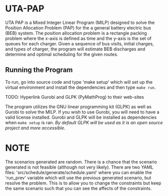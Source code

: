 # UTA-PAP
UTA PAP is a Mixed Integer Linear Program (MILP) designed to solve the Position Allocation Problem (PAP) for the a
general battery electric bus (BEB) system. The position allocation problem is a rectangle packing problem where the
x-axis is defined as time and the y-axis is the set of queues for each charger. Given a sequence of bus visits, initial
charges, and types of charger, the program will estimate BEB discharges and determine and optimal scheduling for the
given routes.

## Running the Program
To run, go into source code and type 'make setup' which will set up the virtual environment and install the dependencies
and then type `make run`.

TODO: Hyperlink Gurobi and GLPK (PyMathProg) to their web-sites

The program utilizes the GNU linear programming kit (GLPK) as well as Gurobi to solve the MILP. If you wish to use
Gurobi, you will need to have a valid license installed. Gurobi and GLPK will be installed as dependencies when `make
setup` is ran. *By default GLPK will be used as it is an open source project and more accessible*.

# NOTE
The scenarios generated are random. There is a chance that the scenario generated is not feasible (although not very
likely). There are two YAML files: 'src/schedule/generate/schedule.yaml' where you can enable the 'run_prev' variable
which will use the previous generated scenario, but resolve the problem. This is to allow you to change the constraints
but keep the same scenario such that you can see the affects of the constraints.

